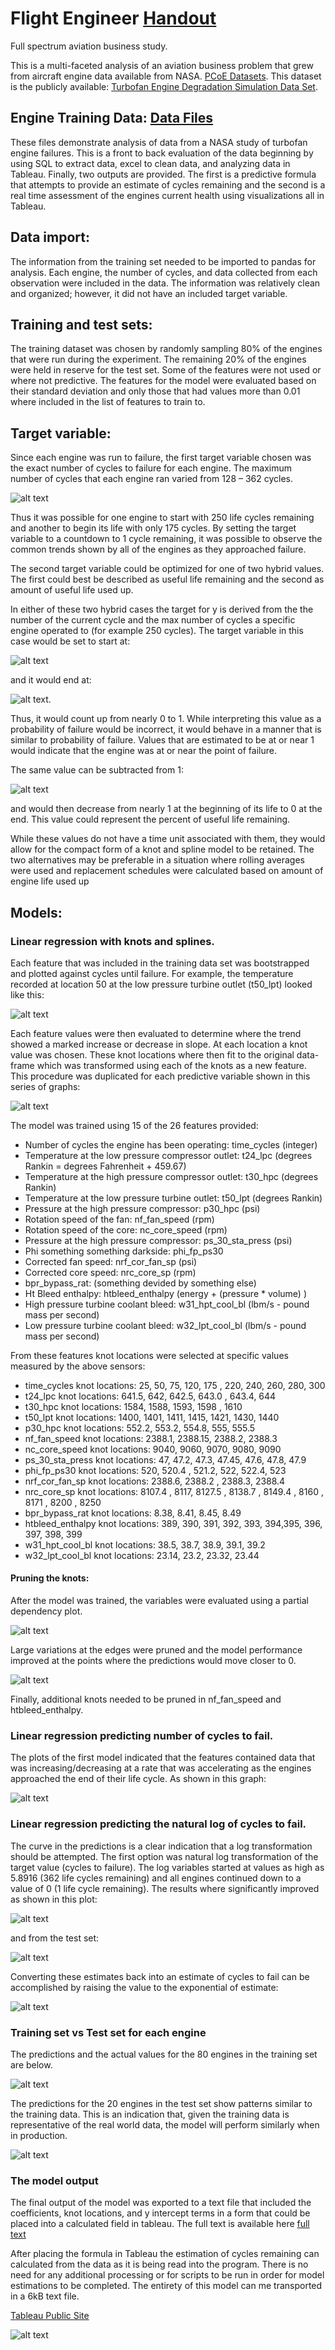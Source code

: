 # Flight Engineer [Handout](https://github.com/fischtank44/Flight_Engineer/raw/master/Flight-engineer-writeup.pdf)
Full spectrum aviation business study.

This is a multi-faceted analysis of an aviation business problem that grew from aircraft engine data available from NASA. [PCoE Datasets](https://ti.arc.nasa.gov/tech/dash/groups/pcoe/prognostic-data-repository/). This dataset is the publicly available: [Turbofan Engine Degradation Simulation Data Set](https://ti.arc.nasa.gov/tech/dash/groups/pcoe/prognostic-data-repository/publications/#turbofan).

## Engine Training Data: [Data Files](https://github.com/fischtank44/Engine_training_data/tree/master/Data_Files)

These files demonstrate analysis of data from a NASA study of turbofan engine failures. This is a front to back evaluation of the data beginning by using SQL to extract data, excel to clean data, and analyzing data in Tableau. Finally, two outputs are provided. The first is a predictive formula that attempts to provide an estimate of cycles remaining and the second is a real time assessment of the engines current health using visualizations all in Tableau.


## Data import:

The information from the training set needed to be imported to pandas for analysis. Each engine, the number of cycles, and data collected from each observation were included in the data. The information was relatively clean and organized; however, it did not have an included target variable.


## Training and test sets:

The training dataset was chosen by randomly sampling 80% of the engines that were run during the experiment. The remaining 20% of the engines were held in reserve for the test set. Some of the features were not used or where not predictive. The features for the model were evaluated based on their standard deviation and only those that had values more than  0.01 where included in the list of features to train to.   


## Target variable:

Since each engine was run to failure, the first target variable chosen was the exact number of cycles to failure for each engine. The maximum number of cycles that each engine ran varied from 128 – 362 cycles.

![alt text](https://github.com/fischtank44/flight_engineer/raw/master/images/training_data_failure_distribution.png)

Thus it was possible for one engine to start with 250 life cycles remaining and another to begin its life with only 175 cycles. By setting the target variable to a countdown to 1 cycle remaining, it was possible to observe
the common trends shown by all of the engines as they approached failure.

The second target variable could be optimized for one of two hybrid values. The first could best be described as useful life remaining and the second as amount of useful life used up.

In either of these two hybrid cases the target for y is derived from the the number of the current cycle and the max number of cycles a specific engine operated to (for example 250 cycles). The target variable in this case would be set to start at:

![alt text](http://www.codecogs.com/gif.latex?\frac{1}{250} )

and it would end at:

![alt text](http://www.codecogs.com/gif.latex?\frac{250}{250} ).

Thus, it would count up from nearly 0 to 1. While interpreting this value as a probability of failure would be incorrect, it would behave in a manner that is similar to probability of failure. Values that are estimated to be at or near 1 would indicate that the engine was at or near the point of failure.

The same value can be subtracted from 1:

![alt text](http://www.codecogs.com/gif.latex?1-\frac{1}{250}=.996 )

and would then decrease from nearly 1 at the beginning of its life to 0 at the end. This value could represent the percent of useful life remaining.

While these values do not have a time unit associated with them, they would allow for the compact form of a knot and spline model to be retained. The two alternatives may be preferable in a situation where rolling averages were used and replacement schedules were calculated based on amount of engine life used up



## Models:
### Linear regression with knots and splines.
Each feature that was included in the training data set was bootstrapped and plotted against cycles until failure. For example, the temperature recorded at location 50 at the low pressure turbine outlet (t50_lpt) looked like this:

![alt text](https://github.com/fischtank44/flight_engineer/raw/master/images/t50_lpt_bs_spline_analysis.png)

Each feature values were then evaluated to determine where the trend showed a marked increase or decrease in slope. At each location a knot value was chosen. These knot locations where then fit to the original data-frame which was transformed using each of the knots as a new feature. This procedure was duplicated for each predictive variable shown in this series of graphs:

![alt text](https://github.com/fischtank44/flight_engineer/raw/master/images/all_features_cycles_to_fail.png)

The model was trained using 15 of the 26 features provided:  
- Number of cycles the engine has been operating: time_cycles (integer)
- Temperature at the low pressure compressor outlet: t24_lpc (degrees Rankin = degrees Fahrenheit + 459.67)
- Temperature at the high pressure compressor outlet: t30_hpc (degrees Rankin)
- Temperature at the low pressure turbine outlet: t50_lpt (degrees Rankin)
- Pressure at the high pressure compressor: p30_hpc (psi)
- Rotation speed of the fan: nf_fan_speed (rpm)
- Rotation speed of the core: nc_core_speed (rpm)
- Pressure at the high pressure compressor: ps_30_sta_press (psi)
- Phi something something darkside: phi_fp_ps30
- Corrected fan speed: nrf_cor_fan_sp (psi)
- Corrected core speed: nrc_core_sp (rpm)
- bpr_bypass_rat: (something devided by something else)
- Ht Bleed enthalpy: htbleed_enthalpy (energy + (pressure * volume) )
- High pressure turbine coolant bleed: w31_hpt_cool_bl (lbm/s - pound mass per second)
- Low pressure turbine coolant bleed: w32_lpt_cool_bl (lbm/s - pound mass per second)



From these features knot locations were selected at specific values measured by the above sensors:
- time_cycles knot locations: 25, 50, 75, 120, 175 , 220, 240, 260, 280, 300
- t24_lpc knot locations: 641.5, 642,  642.5, 643.0 , 643.4, 644
- t30_hpc knot locations: 1584, 1588, 1593, 1598 , 1610
- t50_lpt knot locations: 1400, 1401, 1411, 1415, 1421, 1430, 1440
- p30_hpc knot locations: 552.2, 553.2, 554.8, 555, 555.5
- nf_fan_speed knot locations: 2388.1, 2388.15, 2388.2, 2388.3
- nc_core_speed knot locations: 9040, 9060, 9070, 9080, 9090
- ps_30_sta_press knot locations: 47, 47.2, 47.3, 47.45, 47.6, 47.8, 47.9
- phi_fp_ps30 knot locations: 520, 520.4 , 521.2, 522, 522.4, 523
- nrf_cor_fan_sp knot locations: 2388.6, 2388.2 , 2388.3, 2388.4
- nrc_core_sp knot locations: 8107.4 , 8117, 8127.5 , 8138.7 , 8149.4 , 8160 , 8171 , 8200 , 8250
- bpr_bypass_rat knot locations: 8.38, 8.41, 8.45, 8.49
- htbleed_enthalpy knot locations: 389, 390, 391, 392, 393, 394,395, 396, 397, 398, 399
- w31_hpt_cool_bl knot locations: 38.5, 38.7, 38.9, 39.1, 39.2
- w32_lpt_cool_bl knot locations: 23.14, 23.2, 23.32, 23.44



#### Pruning the knots:
After the model was trained, the variables were evaluated using a partial dependency plot.

![alt text](https://github.com/fischtank44/flight_engineer/raw/master/images/partial_dependency_pipline.png)

Large variations at the edges were pruned and the model performance improved at the points where the predictions would move closer to 0.

![alt text](https://github.com/fischtank44/flight_engineer/raw/master/images/pruned_partial_dependency_pipline.png)

Finally, additional knots needed to be pruned in nf_fan_speed and htbleed_enthalpy.

### Linear regression predicting number of cycles to fail.
The plots of the first model indicated that the features contained data that was increasing/decreasing at a rate that was accelerating as the engines approached the end of their life cycle. As shown in this graph:

![alt text](https://github.com/fischtank44/flight_engineer/raw/master/images/pred_vs_actual_reg_regression.png)


### Linear regression predicting the natural log of cycles to fail.
The curve in the predictions is a clear indication that a log transformation should be attempted. The first option was natural log transformation of the target value (cycles to failure). The log variables started at values as high as 5.8916 (362 life cycles remaining) and all engines continued down to a value of 0 (1 life cycle remaining). The results where significantly improved as shown in this plot:   

![alt text](https://github.com/fischtank44/flight_engineer/raw/master/images/training_cycles_to_fail.png)

and from the test set:

![alt text](https://github.com/fischtank44/flight_engineer/raw/master/images/test_cycles_to_fail.png)

Converting these estimates back into an estimate of cycles to fail can be accomplished by raising the value to the exponential of estimate:

![alt text](http://www.codecogs.com/gif.latex?e^{\hat{y}})


### Training set vs Test set for each engine
The predictions and the actual values for the 80 engines in the training set are below.

![alt text](https://github.com/fischtank44/flight_engineer/raw/master/images/all_80_failure_right_num_cycles.png)


The predictions for the 20 engines in the test set show patterns similar to the training data. This is an indication that, given the training data is representative of the real world data, the model will perform similarly when in production.

![alt text](https://github.com/fischtank44/flight_engineer/raw/master/images/20_test_set_y_actual_num_cycles.png)


### The model output
The final output of the model was exported to a text file that included the coefficients, knot locations, and y intercept terms in a form that could be placed into a calculated field in tableau. The full text is available here [full text](https://github.com/fischtank44/flight_engineer/raw/master/outputs/tableau_format_formula.txt)

After placing the formula in Tableau the estimation of cycles remaining can calculated from the data as it is being read into the program. There is no need for any additional processing or for scripts to be run in order for model estimations to be completed. The entirety of this model can me transported in a 6kB text file.

[Tableau Public Site](https://public.tableau.com/profile/steven.fischbach#!/vizhome/FlightEngineer-v4_2/CautionsvsBigFormula)

![alt text](https://github.com/fischtank44/flight_engineer/raw/master/images/cycles_to_fail.png)
